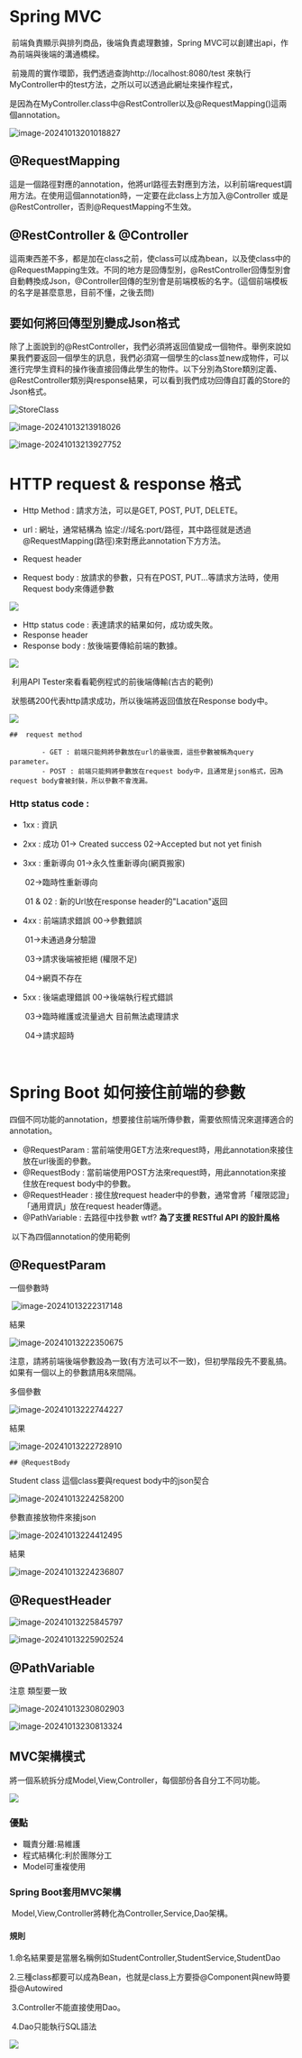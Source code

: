 # Spring MVC

​	前端負責顯示與排列商品，後端負責處理數據，Spring MVC可以創建出api，作為前端與後端的溝通橋樑。

​	前幾周的實作環節，我們透過查詢http://localhost:8080/test 來執行MyController中的test方法，之所以可以透過此網址來操作程式，

​	是因為在MyController.class中@RestController以及@RequestMapping()這兩個annotation。

![image-20241013201018827](../images/image-20241013201018827.png)

## @RequestMapping 

​	這是一個路徑對應的annotation，他將url路徑去對應到方法，以利前端request調用方法。在使用這個annotation時，一定要在此class上方加入@Controller 或是 @RestController，否則@RequestMapping不生效。

## @RestController & @Controller

​	這兩東西差不多，都是加在class之前，使class可以成為bean，以及使class中的@RequestMapping生效。不同的地方是回傳型別，@RestController回傳型別會自動轉換成Json，@Controller回傳的型別會是前端模板的名字。(這個前端模板的名字是甚麼意思，目前不懂，之後去問)

## 要如何將回傳型別變成Json格式

​	除了上面說到的@RestController，我們必須將返回值變成一個物件。舉例來說如果我們要返回一個學生的訊息，我們必須寫一個學生的class並new成物件，可以進行完學生資料的操作後直接回傳此學生的物件。以下分別為Store類別定義、@RestController類別與response結果，可以看到我們成功回傳自訂義的Store的Json格式。

![StoreClass](../images/image-20241013213825645.png)

![image-20241013213918026](../images/image-20241013213918026.png)

![image-20241013213927752](../images/image-20241013213927752.png)



# HTTP request & response 格式

- Http Method : 請求方法，可以是GET, POST, PUT, DELETE。

- url : 網址，通常結構為 協定://域名:port/路徑，其中路徑就是透過@RequestMapping(路徑)來對應此annotation下方方法。

- Request header

- Request body : 放請求的參數，只有在POST, PUT...等請求方法時，使用Request body來傳遞參數

  

![](../images/20151036nTrneeiYUc.png)

- Http status code : 表達請求的結果如何，成功或失敗。
- Response header
- Response body : 放後端要傳給前端的數據。





![](../images/20151036IGkPFN6zbm.png)



​	利用API Tester來看看範例程式的前後端傳輸(古古的範例)

​	狀態碼200代表http請求成功，所以後端將返回值放在Response body中。

![](../images/20151036lZMOD6NWt7.png)



	## 	request method
	
			- GET : 前端只能夠將參數放在url的最後面，這些參數被稱為query parameter。
			- POST : 前端只能夠將參數放在request body中，且通常是json格式，因為request body會被封裝，所以參數不會洩漏。





### Http status code :

 - 1xx : 資訊

 - 2xx : 成功 01-> Created success 02->Accepted but not yet finish

 - 3xx : 重新導向 01->永久性重新導向(網頁搬家)

   ​			02->臨時性重新導向

   ​			01 & 02 : 新的Url放在response header的"Lacation"返回

 - 4xx : 前端請求錯誤  00->參數錯誤

   ​				01->未通過身分驗證

   ​				03->請求後端被拒絕 (權限不足)

   ​				04->網頁不存在

 - 5xx : 後端處理錯誤  00->後端執行程式錯誤

   ​				03->臨時維護或流量過大 目前無法處理請求

   ​				04->請求超時

   ​				

# Spring Boot 如何接住前端的參數

​	四個不同功能的annotation，想要接住前端所傳參數，需要依照情況來選擇適合的annotation。

 - @RequestParam : 當前端使用GET方法來request時，用此annotation來接住放在url後面的參數。
 - @RequestBody : 當前端使用POST方法來request時，用此annotation來接住放在request body中的參數。
 - @RequestHeader : 接住放request header中的參數，通常會將「權限認證」「通用資訊」放在request header傳遞。
 - @PathVariable : 去路徑中找參數 wtf?  **為了支援 RESTful API 的設計風格**

​	以下為四個annotation的使用範例



## @RequestParam

一個參數時

​	![image-20241013222317148](../images/image-20241013222317148.png)

結果

![image-20241013222350675](../images/image-20241013222350675.png)

注意，請將前端後端參數設為一致(有方法可以不一致)，但初學階段先不要亂搞。如果有一個以上的參數請用&來間隔。



多個參數

![image-20241013222744227](../images/image-20241013222744227.png)

結果

![image-20241013222728910](../images/image-20241013222728910.png)



	## @RequestBody

Student class 這個class要與request body中的json契合

![image-20241013224258200](../images/image-20241013224258200.png)

參數直接放物件來接json

![image-20241013224412495](../images/image-20241013224412495.png)

結果

![image-20241013224236807](../images/image-20241013224236807.png)



## @RequestHeader



![image-20241013225845797](../images/image-20241013225845797.png)

![image-20241013225902524](../images/image-20241013225902524.png)



## @PathVariable

注意 類型要一致

![image-20241013230802903](../images/image-20241013230802903.png)

![image-20241013230813324](../images/image-20241013230813324.png)



## MVC架構模式

​	將一個系統拆分成Model,View,Controller，每個部份各自分工不同功能。

![](../images/20151036OzosspWsDk.png)

### 優點

- 職責分離:易維護
- 程式結構化:利於團隊分工
- Model可重複使用



### Spring Boot套用MVC架構

​	Model,View,Controller將轉化為Controller,Service,Dao架構。

#### 	規則	

​		1.命名結果要是當層名稱例如StudentController,StudentService,StudentDao

​		2.三種class都要可以成為Bean，也就是class上方要掛@Component與new時要掛@Autowired

​		3.Controller不能直接使用Dao。

​		4.Dao只能執行SQL語法

![](../images/201510363nDRQv54rp.png)